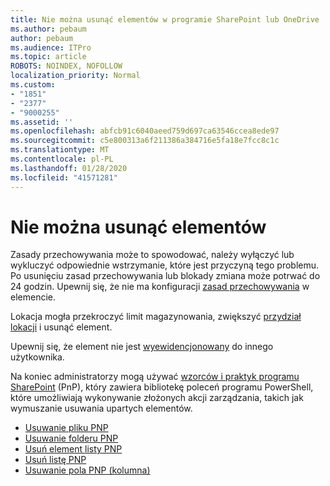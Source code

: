 ```yaml
---
title: Nie można usunąć elementów w programie SharePoint lub OneDrive
ms.author: pebaum
author: pebaum
ms.audience: ITPro
ms.topic: article
ROBOTS: NOINDEX, NOFOLLOW
localization_priority: Normal
ms.custom:
- "1851"
- "2377"
- "9000255"
ms.assetid: ''
ms.openlocfilehash: abfcb91c6040aeed759d697ca63546ccea8ede97
ms.sourcegitcommit: c5e800313a6f211386a384716e5fa18e7fcc8c1c
ms.translationtype: MT
ms.contentlocale: pl-PL
ms.lasthandoff: 01/28/2020
ms.locfileid: "41571281"
---
```

# <a name="unable-to-delete-items"></a>Nie można usunąć elementów

Zasady przechowywania może to spowodować, należy wyłączyć lub wykluczyć odpowiednie wstrzymanie, które jest przyczyną tego problemu. Po usunięciu zasad przechowywania lub blokady zmiana może potrwać do 24 godzin. Upewnij się, że nie ma konfiguracji [zasad przechowywania](https://docs.microsoft.com/office365/securitycompliance/retention-policies) w elemencie.

Lokacja mogła przekroczyć limit magazynowania, zwiększyć [przydział lokacji](https://docs.microsoft.com/powershell/module/sharepoint-online/set-sposite?view=sharepoint-ps) i usunąć element.

Upewnij się, że element nie jest [wyewidencjonowany](https://support.office.com/article/check-out-check-in-or-discard-changes-to-files-in-a-library-7e2c12a9-a874-4393-9511-1378a700f6de) do innego użytkownika.

Na koniec administratorzy mogą używać [wzorców i praktyk programu SharePoint](https://docs.microsoft.com/powershell/sharepoint/sharepoint-pnp/sharepoint-pnp-cmdlets?view=sharepoint-ps#installation) (PnP), który zawiera bibliotekę poleceń programu PowerShell, które umożliwiają wykonywanie złożonych akcji zarządzania, takich jak wymuszanie usuwania upartych elementów.
- [Usuwanie pliku PNP](https://docs.microsoft.com/powershell/module/sharepoint-pnp/remove-pnpfile?view=sharepoint-ps)
- [Usuwanie folderu PNP](https://docs.microsoft.com/powershell/module/sharepoint-pnp/remove-pnpfolder?view=sharepoint-ps)
- [Usuń element listy PNP](https://docs.microsoft.com/powershell/module/sharepoint-pnp/remove-pnplistitem?view=sharepoint-ps)
- [Usuń listę PNP](https://docs.microsoft.com/powershell/module/sharepoint-pnp/remove-pnplist?view=sharepoint-ps)
- [Usuwanie pola PNP (kolumna)](https://docs.microsoft.com/powershell/module/sharepoint-pnp/remove-pnpfield?view=sharepoint-ps)